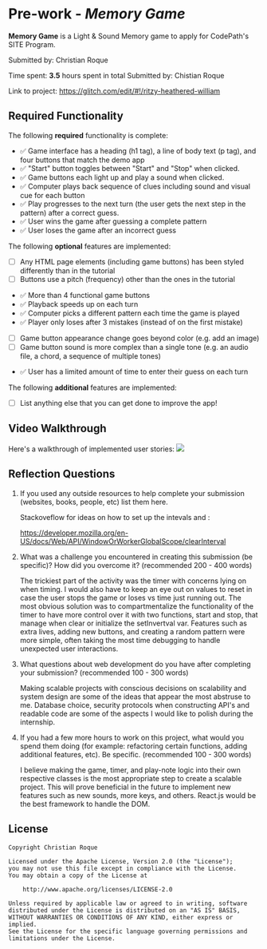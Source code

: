 # Pre-work - _Memory Game_

**Memory Game** is a Light & Sound Memory game to apply for CodePath's SITE Program.

Submitted by: Christian Roque

Time spent: **3.5** hours spent in total
Submitted by: Chistian Roque


Link to project: https://glitch.com/edit/#!/ritzy-heathered-william

## Required Functionality

The following **required** functionality is complete:

- ✅ Game interface has a heading (h1 tag), a line of body text (p tag), and four buttons that match the demo app
- ✅ "Start" button toggles between "Start" and "Stop" when clicked.
- ✅ Game buttons each light up and play a sound when clicked.
- ✅ Computer plays back sequence of clues including sound and visual cue for each button
- ✅ Play progresses to the next turn (the user gets the next step in the pattern) after a correct guess.
- ✅ User wins the game after guessing a complete pattern
- ✅ User loses the game after an incorrect guess

The following **optional** features are implemented:

- [ ] Any HTML page elements (including game buttons) has been styled differently than in the tutorial
- [ ] Buttons use a pitch (frequency) other than the ones in the tutorial
- ✅ More than 4 functional game buttons
- ✅ Playback speeds up on each turn
- ✅ Computer picks a different pattern each time the game is played
- ✅ Player only loses after 3 mistakes (instead of on the first mistake)
- [ ] Game button appearance change goes beyond color (e.g. add an image)
- [ ] Game button sound is more complex than a single tone (e.g. an audio file, a chord, a sequence of multiple tones)
- ✅ User has a limited amount of time to enter their guess on each turn

The following **additional** features are implemented:

- [ ] List anything else that you can get done to improve the app!

## Video Walkthrough

Here's a walkthrough of implemented user stories:
![](https://i.imgur.com/zEPQfqN.gif)

## Reflection Questions

1. If you used any outside resources to help complete your submission (websites, books, people, etc) list them here.

   Stackoveflow for ideas on how to set up the intevals and :

   https://developer.mozilla.org/en-US/docs/Web/API/WindowOrWorkerGlobalScope/clearInterval

2. What was a challenge you encountered in creating this submission (be specific)? How did you overcome it? (recommended 200 - 400 words)

   The trickiest part of the activity was the timer with concerns lying on when timing. I would also have to keep an eye out on values to
   reset in case the user stops the game or loses vs time just running out. The most obvious solution was to compartmentalize the functionality
   of the timer to have more control over it with two functions, start and stop, that manage when clear or initialize the setInvertval var.
   Features such as extra lives, adding new buttons, and creating a random pattern were more simple, often taking the most time debugging to handle
   unexpected user interactions.

3. What questions about web development do you have after completing your submission? (recommended 100 - 300 words)

   Making scalable projects with conscious decisions on scalability and system design are some of the ideas that appear the most abstruse to me.
   Database choice, security protocols when constructing API's and readable code are some of the aspects I would like to polish during the internship.

4) If you had a few more hours to work on this project, what would you spend them doing (for example: refactoring certain functions, adding additional features, etc). Be specific. (recommended 100 - 300 words)

   I believe making the game, timer, and play-note logic into their own respective classes is the most appropriate step to create a scalable project. This will prove beneficial in the future to implement new features
   such as new sounds, more keys, and others. React.js would be the best framework to handle the DOM.

## License

    Copyright Christian Roque

    Licensed under the Apache License, Version 2.0 (the "License");
    you may not use this file except in compliance with the License.
    You may obtain a copy of the License at

        http://www.apache.org/licenses/LICENSE-2.0

    Unless required by applicable law or agreed to in writing, software
    distributed under the License is distributed on an "AS IS" BASIS,
    WITHOUT WARRANTIES OR CONDITIONS OF ANY KIND, either express or implied.
    See the License for the specific language governing permissions and
    limitations under the License.
